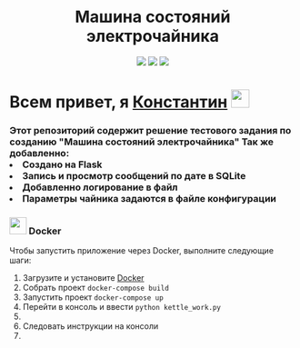 <!-- Заголовок -->
<h1 align="center">
  <br>
   Машина состояний электрочайника
  <br>
</h1>
<!-- Описание -->
<p align="center">
  <a href="https://github.com/blackcater/blackcater/raw/main/images/Hi.gif" target="_blank">

  </a>
</p>
<!-- Иконки -->
<p align="center">
  <img src="https://img.shields.io/badge/Flask-2.2.3-green">
  <img src="https://img.shields.io/badge/Python-3.10.7-blue">
  <img src="https://img.shields.io/badge/Deploy-Docker-blueviolet">
</p>

 <div>
      <h1>Всем привет, я <a href="https://www.gilmanov.net/" target="_blank">Константин</a> <img src="https://github.com/blackcater/blackcater/raw/main/images/Hi.gif" height="32"/></h1>
      <h3>Этот репозиторий содержит решение тестового задания по созданию "Машина состояний электрочайника"
Так же добавленно:
        <li>Создано на Flask</li>
        <li>Запись и просмотр сообщений по дате в SQLite</li>
        <li>Добавленно логирование в файл</li>
        <li>Параметры чайника задаются в файле конфигурации</li></h3>

<h3><img src="https://img.shields.io/badge/docker-%230db7ed.svg?style=for-the-badge&logo=docker&logoColor=white" height="30"/> Docker</h3>
<p>Чтобы запустить приложение через Docker, выполните следующие шаги:</p>
<ol>
<li>Загрузите и установите <a href="https://www.docker.com/products/docker-desktop/">Docker</a></li>
<li>Собрать проект <code>docker-compose build</code></li>
<li>Запустить проект <code>docker-compose up</code></li>
<li>Перейти в консоль и ввести <code>python kettle_work.py</code><li>
<li>Следовать инструкции на консоли<li>
</ol>

